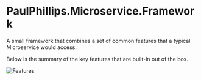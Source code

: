 # PaulPhillips.Microservice.Framework

A small framework that combines a set of common features that a typical Microservice would access.

Below is the summary of the key features that are built-in out of the box.

![Features](E:\GitHub\PP.Microservice.Framework\readme\Features.png)